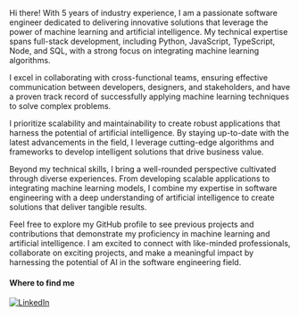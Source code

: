 Hi there! With 5 years of industry experience, I am a passionate software engineer dedicated to delivering innovative solutions that leverage the power of machine learning and artificial intelligence. My technical expertise spans full-stack development, including Python, JavaScript, TypeScript, Node, and SQL, with a strong focus on integrating machine learning algorithms.

I excel in collaborating with cross-functional teams, ensuring effective communication between developers, designers, and stakeholders, and have a proven track record of successfully applying machine learning techniques to solve complex problems.

I prioritize scalability and maintainability to create robust applications that harness the potential of artificial intelligence. By staying up-to-date with the latest advancements in the field, I leverage cutting-edge algorithms and frameworks to develop intelligent solutions that drive business value.

Beyond my technical skills, I bring a well-rounded perspective cultivated through diverse experiences. From developing scalable applications to integrating machine learning models, I combine my expertise in software engineering with a deep understanding of artificial intelligence to create solutions that deliver tangible results.

Feel free to explore my GitHub profile to see previous projects and contributions that demonstrate my proficiency in machine learning and artificial intelligence. I am excited to connect with like-minded professionals, collaborate on exciting projects, and make a meaningful impact by harnessing the potential of AI in the software engineering field.
  
<h4>Where to find me</h4>
<p>
<a href="https://www.linkedin.com/in/raymondoluochke" target="_blank"><img alt="LinkedIn" src="https://img.shields.io/badge/linkedin-%230077B5.svg?&style=for-the-badge&logo=linkedin&logoColor=white" /></a> 
</p>
